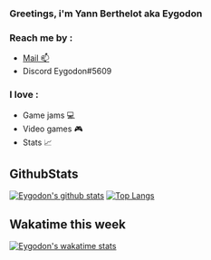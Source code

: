 ### Greetings, i'm Yann Berthelot aka Eygodon 

### Reach me by : 
* <a href="mailto:yann.bth1@gmail.com">Mail :mailbox:</a>
* Discord Eygodon#5609
### I love :
* Game jams :computer:
* Video games :video_game:
* Stats :chart_with_upwards_trend:
## GithubStats
[![Eygodon's github stats](https://github-readme-stats.vercel.app/api?username=Eygodon&count_private=true&show_icons=true&theme=vision-friendly-dark)](https://github.com/Eygodon/github-readme-stats)
[![Top Langs](https://github-readme-stats.vercel.app/api/top-langs/?username=Eygodon&theme=dark&layout=compact)](https://github.com/Eygodon/github-readme-stats)
## Wakatime this week
[![Eygodon's wakatime stats](https://github-readme-stats.vercel.app/api/wakatime?username=Eygodon)](https://github.com/Eygodon/github-readme-stats)
